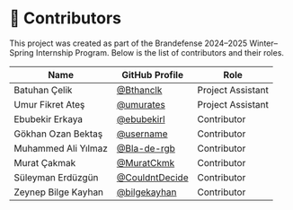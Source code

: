 # 👥 Contributors

This project was created as part of the Brandefense 2024–2025 Winter–Spring Internship Program.
Below is the list of contributors and their roles.

| Name                 | GitHub Profile                             | Role               |
|----------------------|--------------------------------------------|-------------------|
| Batuhan Çelik        | [@Bthanclk](https://github.com/Bthanclk)   | Project Assistant |
| Umur Fikret Ateş     | [@umurates](https://github.com/umurates)   | Project Assistant |
| Ebubekir Erkaya      | [@ebubekirl](https://github.com/ebubekirl)   | Contributor       |
| Gökhan Ozan Bektaş   | [@username](https://github.com/username)   | Contributor       |
| Muhammed Ali Yılmaz  | [@Bla-de-rgb](https://github.com/Bla-de-rgb)   | Contributor       |
| Murat Çakmak         | [@MuratCkmk](https://github.com/MuratCkmk)   | Contributor       |
| Süleyman Erdüzgün    | [@CouldntDecide](https://github.com/CouldntDecide)   | Contributor       |
| Zeynep Bilge Kayhan  | [@bilgekayhan](https://github.com/bilgekayhan)   | Contributor       |
